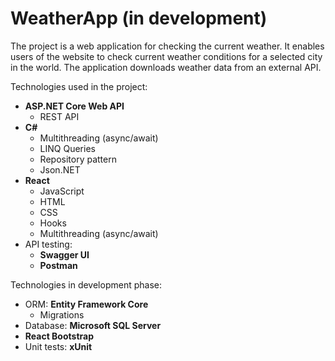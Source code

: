 # WeatherApp (in development)

The project is a web application for checking the current weather. It enables users of the website to check current weather conditions for a selected city in the world. The application downloads weather data from an external API.

Technologies used in the project:
- **ASP.NET Core Web API**
  - REST API
- **C#**
  - Multithreading (async/await)
  - LINQ Queries
  - Repository pattern
  - Json.NET
- **React**
  - JavaScript
  - HTML
  - CSS
  - Hooks
  - Multithreading (async/await)
- API testing:
  - **Swagger UI**
  - **Postman**

Technologies in development phase:
- ORM: **Entity Framework Core**
  - Migrations
- Database: **Microsoft SQL Server**
- **React Bootstrap**
- Unit tests: **xUnit**

